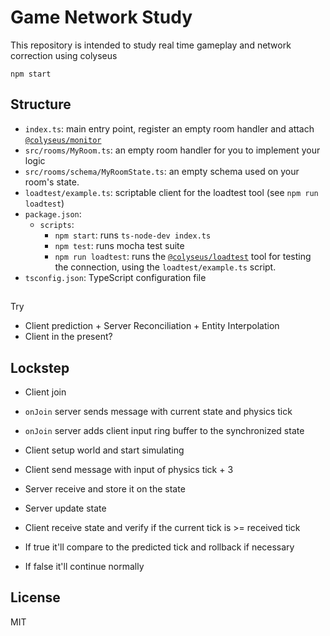 # Game Network Study

This repository is intended to study real time gameplay and network correction using colyseus

```
npm start
```

## Structure

- `index.ts`: main entry point, register an empty room handler and attach [`@colyseus/monitor`](https://github.com/colyseus/colyseus-monitor)
- `src/rooms/MyRoom.ts`: an empty room handler for you to implement your logic
- `src/rooms/schema/MyRoomState.ts`: an empty schema used on your room's state.
- `loadtest/example.ts`: scriptable client for the loadtest tool (see `npm run loadtest`)
- `package.json`:
    - `scripts`:
        - `npm start`: runs `ts-node-dev index.ts`
        - `npm test`: runs mocha test suite
        - `npm run loadtest`: runs the [`@colyseus/loadtest`](https://github.com/colyseus/colyseus-loadtest/) tool for testing the connection, using the `loadtest/example.ts` script.
- `tsconfig.json`: TypeScript configuration file

##

Try
- Client prediction + Server Reconciliation + Entity Interpolation
- Client in the present?

## Lockstep
- Client join
- `onJoin` server sends message with current state and physics tick
- `onJoin` server adds client input ring buffer to the synchronized state
- Client setup world and start simulating

- Client send message with input of physics tick + 3
- Server receive and store it on the state
- Server update state
- Client receive state and verify if the current tick is >= received tick
- If true it'll compare to the predicted tick and rollback if necessary
- If false it'll continue normally

## License

MIT
